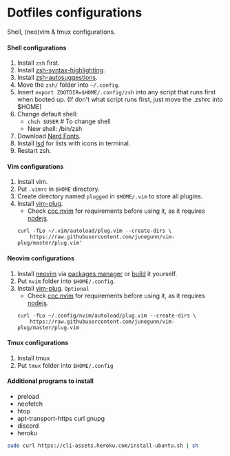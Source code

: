 # Dotfiles configurations
Shell, (neo)vim & tmux configurations.

#### Shell configurations

1. Install `zsh` first.
2. Install [zsh-syntax-highlighting](https://github.com/zsh-users/zsh-syntax-highlighting).
3. Install [zsh-autosuggestions](https://github.com/zsh-users/zsh-autosuggestions).
4. Move the `zsh/` folder into `~/.config`.
5. Insert `export ZDOTDIR=$HOME/.config/zsh` into any script that runs first when booted up. (If don't what script runs first, just move the .zshrc into $HOME)
5. Change default shell:
   - `chsh $USER` # To change shell
   - New shell: /bin/zsh
6. Download [Nerd Fonts](https://github.com/ryanoasis/nerd-fonts).
7. Install [lsd](https://github.com/Peltoche/lsd) for lists with icons in terminal.
8. Restart zsh.

#### Vim configurations

1. Install vim.
2. Put `.vimrc` in `$HOME` directory.
3. Create directory named `plugged` in `$HOME/.vim` to store all plugins.
4. Install [vim-plug](https://github.com/junegunn/vim-plug). 
   - Check [coc.nvim](https://github.com/neoclide/coc.nvim) for requirements before using it, as it requires [nodejs](https://nodejs.org/en/download/).
   ```
   curl -fLo ~/.vim/autoload/plug.vim --create-dirs \
       https://raw.githubusercontent.com/junegunn/vim-plug/master/plug.vim'
   ```

#### Neovim configurations

1. Install [neovim](https://github.com/neovim/neovim/) via [packages manager](https://github.com/neovim/neovim/wiki/Installing-Neovim#install-from-package) or [build](https://github.com/neovim/neovim/wiki/Installing-Neovim#install-from-package) it yourself.
2. Put `nvim` folder into `$HOME/.config`.
3. Install [vim-plug](https://github.com/junegunn/vim-plug).
   `Optional`
   - Check [coc.nvim](https://github.com/neoclide/coc.nvim) for requirements before using it, as it requires [nodejs](https://nodejs.org/en/download/).
   ```
   curl -fLo ~/.config/nvim/autoload/plug.vim --create-dirs \
       https://raw.githubusercontent.com/junegunn/vim-plug/master/plug.vim
   ```
#### Tmux configurations
1. Install tmux
2. Put `tmux` folder into `$HOME/.config`

#### Additional programs to install

 - preload
 - neofetch
 - htop
 - apt-transport-https curl gnupg
 - discord
 - heroku

```sh
sudo curl https://cli-assets.heroku.com/install-ubuntu.sh | sh
```
